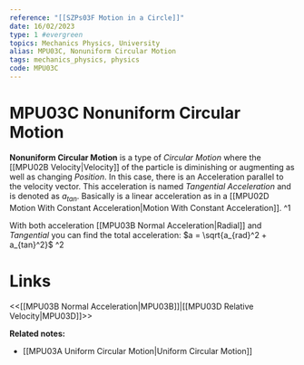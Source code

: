 ```yaml
---
reference: "[[SZPs03F Motion in a Circle]]"
date: 16/02/2023
type: 1 #evergreen
topics: Mechanics Physics, University
alias: MPU03C, Nonuniform Circular Motion
tags: mechanics_physics, physics
code: MPU03C
---
```

# MPU03C Nonuniform Circular Motion

**Nonuniform Circular Motion** is a type of *Circular Motion* where the [[MPU02B Velocity|Velocity]] of the particle is diminishing or augmenting as well as changing *Position*. In this case, there is an Acceleration parallel to the velocity vector. This acceleration is named *Tangential Acceleration* and is denoted as $a_{tan}$. Basically is a linear acceleration as in a [[MPU02D Motion With Constant Acceleration|Motion With Constant Acceleration]]. ^1

With both acceleration [[MPU03B Normal Acceleration|Radial]] and *Tangential* you can find the total acceleration: $a = \sqrt{a_{rad}^2 + a_{tan}^2}$ ^2

# Links
<<[[MPU03B Normal Acceleration|MPU03B]]|[[MPU03D Relative Velocity|MPU03D]]>>

**Related notes:**
- [[MPU03A Uniform Circular Motion|Uniform Circular Motion]] 
